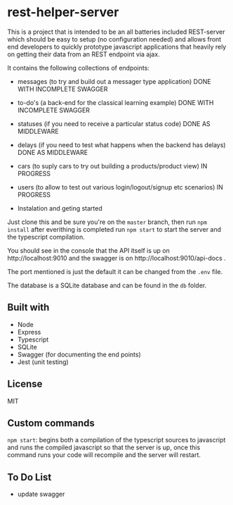 # rest-helper-server

This is a project that is intended to be an all batteries included REST-server which should be easy to setup (no configuration needed)
and allows front end developers to quickly prototype javascript applications that heavily rely on getting their data from an REST endpoint
via ajax.

It contains the following collections of endpoints:

* messages (to try and build out a messager type application) DONE WITH INCOMPLETE SWAGGER
* to-do's (a back-end for the classical learning example) DONE WITH INCOMPLETE SWAGGER
* statuses (if you need to receive a particular status code) DONE AS MIDDLEWARE
* delays (if you need to test what happens when the backend has delays) DONE AS MIDDLEWARE
* cars (to suply cars to try out building a products/product view) IN PROGRESS
* users (to allow to test out various login/logout/signup etc scenarios) IN PROGRESS

* Instalation and geting started

Just clone this and be sure you're on the `master` branch, then run `npm install` after everithing is completed run `npm start` to start the server and the typescript compilation.

You should see in the console that the API itself is up on http://localhost:9010 and the swagger is on http://localhost:9010/api-docs .

The port mentioned is just the default it can be changed from the `.env` file.

The database is a SQLite database and can be found in the `db` folder.

## Built with

* Node
* Express
* Typescript
* SQLite
* Swagger (for documenting the end points)
* Jest (unit testing)

## License

MIT

## Custom commands

`npm start`:  begins both a compilation of the typescript sources to javascript and runs the compiled javascript
so that the server is up, once this command runs your code will recompile and the server will restart.

## To Do List

* update swagger